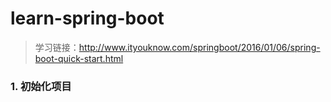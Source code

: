 # learn-spring-boot
> 学习链接：http://www.ityouknow.com/springboot/2016/01/06/spring-boot-quick-start.html

### 1. 初始化项目
